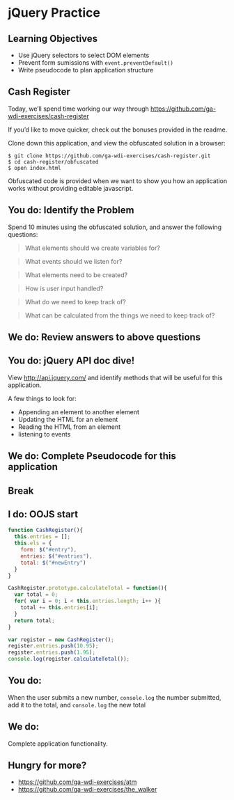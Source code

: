 # jQuery Practice

## Learning Objectives

- Use jQuery selectors to select DOM elements
- Prevent form sumissions with `event.preventDefault()`
- Write pseudocode to plan application structure

## Cash Register

Today, we’ll spend time working our way through https://github.com/ga-wdi-exercises/cash-register

If you’d like to move quicker, check out the bonuses provided in the readme.

Clone down this application, and view the obfuscated solution in a browser:

```
$ git clone https://github.com/ga-wdi-exercises/cash-register.git
$ cd cash-register/obfuscated
$ open index.html
```

Obfuscated code is provided when we want to show you how an application
works without providing editable javascript.

## You do: Identify the Problem

Spend 10 minutes using the obfuscated solution, and answer the following questions:

> What elements should we create variables for?

> What events should we listen for?

> What elements need to be created?

> How is user input handled?

> What do we need to keep track of?

> What can be calculated from the things we need to keep track of?

## We do: Review answers to above questions

## You do: jQuery API doc dive!

View http://api.jquery.com/ and identify methods that will be useful for this application.

A few things to look for:

- Appending an element to another element
- Updating the HTML for an element
- Reading the HTML from an element
- listening to events

## We do: Complete Pseudocode for this application

## Break

## I do: OOJS start

```js
function CashRegister(){
  this.entries = [];
  this.els = {
    form: $("#entry"),
    entries: $("#entries"),
    total: $("#newEntry")
  }
}

CashRegister.prototype.calculateTotal = function(){
  var total = 0;
  for( var i = 0; i < this.entries.length; i++ ){
    total += this.entries[i];
  }
  return total;
}

var register = new CashRegister();
register.entries.push(10.95);
register.entries.push(1.95);
console.log(register.calculateTotal());

```

## You do:

When the user submits a new number, `console.log` the number submitted, add it to the total, and `console.log` the new total

## We do:

Complete application functionality.

## Hungry for more?

- https://github.com/ga-wdi-exercises/atm
- https://github.com/ga-wdi-exercises/the_walker
